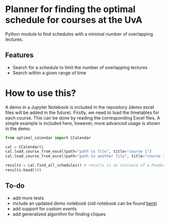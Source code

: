 # Planner for finding the optimal schedule for courses at the UvA
Python module to find schedules with a minimal number of overlapping lectures.

## Features
- Search for a schedule to limit the number of overlapping lectures 
- Search within a given range of time

# How to use this?
A demo in a Jupyter Notebook is included in the repository (demo excel files will be added in the future). Firstly, we need to load the timetables for each course. This can be done by reading the corresponding Excel files. A simple example is included here, however, more advanced usage is shown in the demo.

```python
from optimal_calendar import CCalendar

cal = CCalendar()
cal.load_course_from_excel(path="path to file", title="course 1")
cal.load_course_from_excel(path="path to another file", title="course 2")

results = cal.find_all_schedules() # results is an instance of a Pandas DataFrame
results.head(10)
```

## To-do
- add more tests
- include an updated demo notebook (old notebook can be found [here](https://github.com/huachangb/optimal_calendar/tree/backup))
- add support for custom events
- add generalized algorithm for finding cliques
